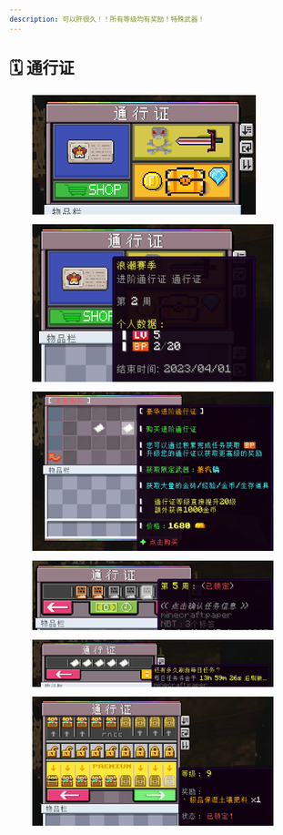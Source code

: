 ```yaml
---
description: 可以肝很久！！所有等级均有奖励！特殊武器！
---
```


# 🗓 通行证

<figure><img src="../../.gitbook/assets/通行证系统介绍（1）.png" alt=""><figcaption></figcaption></figure>

<figure><img src="../../.gitbook/assets/通行证系统介绍（2）.png" alt=""><figcaption></figcaption></figure>

<figure><img src="../../.gitbook/assets/通行证系统介绍（3）.png" alt=""><figcaption></figcaption></figure>

<figure><img src="../../.gitbook/assets/通行证系统介绍（4）.png" alt=""><figcaption></figcaption></figure>

<figure><img src="../../.gitbook/assets/通行证系统介绍（5）.png" alt=""><figcaption></figcaption></figure>

<figure><img src="../../.gitbook/assets/通行证系统介绍（6）.png" alt=""><figcaption></figcaption></figure>
